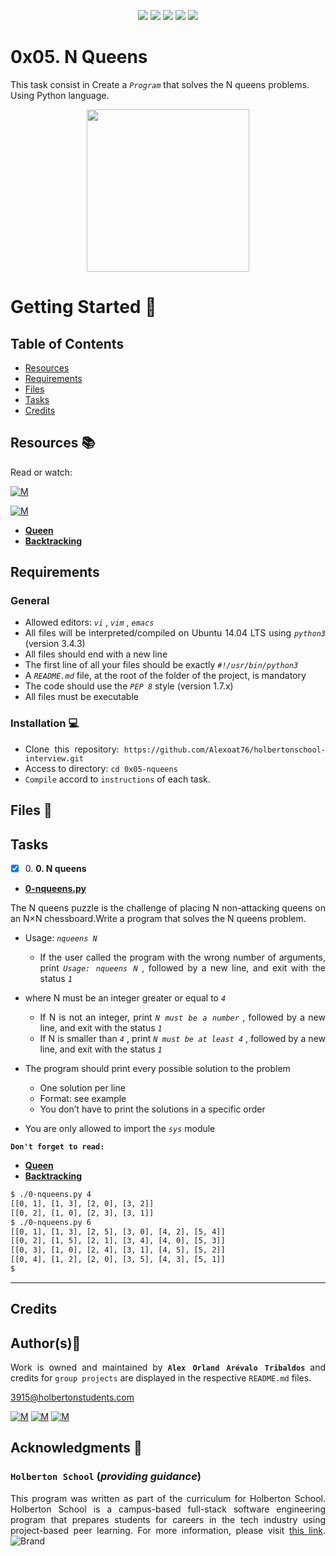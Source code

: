 <p align="center">
<img src="https://img.shields.io/badge/LINUX-darkgreen.svg"/>
<img src="https://img.shields.io/badge/Shell-ligthgreen.svg"/>
<img src="https://img.shields.io/badge/Vim-green.svg"/>
<img src="https://img.shields.io/badge/Python-blue.svg"/>
<img src="https://img.shields.io/badge/Markdown-black.svg"/><br>	
</p>

# 0x05. N Queens

This task consist in Create a *`Program`* that solves the N queens problems. Using Python language.

<p align="center">
  <img width="260"  
        src="https://upload.wikimedia.org/wikipedia/commons/1/1f/Eight-queens-animation.gif?20070625172331"
  >
</p>

# Getting Started :running:	
<div style="text-align: justify">

## Table of Contents
* [Resources](#resources-books)
* [Requirements](#requirements)
* [Files](#files-file_folder)
* [Tasks](#tasks)
* [Credits](#credits)

## Resources :books:
Read or watch:
	
[![M](https://upload.wikimedia.org/wikipedia/commons/thumb/2/2f/Google_2015_logo.svg/80px-Google_2015_logo.svg.png)](https://www.google.com/search?q=n+queens+problem+python&oq=N+Queens&aqs=chrome.5.0i512l10.3281j0j15&sourceid=chrome&ie=UTF-8)

[![M](https://upload.wikimedia.org/wikipedia/commons/thumb/e/e1/Logo_of_YouTube_%282015-2017%29.svg/70px-Logo_of_YouTube_%282015-2017%29.svg.png)](https://www.youtube.com/results?search_query=n+queens+problem+python)

- **[Queen](https://intranet.hbtn.io/rltoken/u80efQj5HUl9-FwkzWieCA)** 
- **[Backtracking](https://intranet.hbtn.io/rltoken/OjIVuPYh-rEjUHc7crQ5lw)**

## Requirements
### General
- Allowed editors:  *` vi `* ,  *` vim `* ,  *` emacs `* 
- All files will be interpreted/compiled on Ubuntu 14.04 LTS using  *` python3 `*  (version 3.4.3)
- All files should end with a new line
- The first line of all your files should be exactly  *` #!/usr/bin/python3 `* 
- A  *` README.md `*  file, at the root of the folder of the project, is mandatory
- The code should use the  *` PEP 8 `*  style (version 1.7.x)
- All files must be executable

### Installation :computer:
	
- Clone this repository: `https://github.com/Alexoat76/holbertonschool-interview.git`	
- Access to directory: `cd 0x05-nqueens`
- `Compile` accord to `instructions` of each task.

## Files :file_folder:

## Tasks

+ [x] 0\. **0. N queens**

+ **[0-nqueens.py](./0-nqueens.py)**

The N queens puzzle is the challenge of placing N non-attacking queens on an N×N chessboard.Write a program that solves the N queens problem.
* Usage:  *` nqueens N `* 
	* If the user called the program with the wrong number of arguments, print  *` Usage: nqueens N `* , followed by a new line, and exit with the status  *` 1 `* 

* where N must be an integer greater or equal to  *` 4 `* 
	* If N is not an integer, print  *` N must be a number `* , followed by a new line, and exit with the status  *` 1 `* 
	* If N is smaller than  *` 4 `* , print  *` N must be at least 4 `* , followed by a new line, and exit with the status  *` 1 `* 

* The program should print every possible solution to the problem
	* One solution per line
	* Format: see example
	* You don’t have to print the solutions in a specific order

* You are only allowed to import the  *` sys `*  module

**`Don't forget to read:`**  
- **[Queen](https://intranet.hbtn.io/rltoken/u80efQj5HUl9-FwkzWieCA)** 
- **[Backtracking](https://intranet.hbtn.io/rltoken/OjIVuPYh-rEjUHc7crQ5lw)**

```bash
$ ./0-nqueens.py 4
[[0, 1], [1, 3], [2, 0], [3, 2]]
[[0, 2], [1, 0], [2, 3], [3, 1]]
$ ./0-nqueens.py 6
[[0, 1], [1, 3], [2, 5], [3, 0], [4, 2], [5, 4]]
[[0, 2], [1, 5], [2, 1], [3, 4], [4, 0], [5, 3]]
[[0, 3], [1, 0], [2, 4], [3, 1], [4, 5], [5, 2]]
[[0, 4], [1, 2], [2, 0], [3, 5], [4, 3], [5, 1]]
$ 
```

---

## Credits

## Author(s):blue_book:

Work is owned and maintained by 
	**`Alex Orland Arévalo Tribaldos`**  and credits for `group projects` are displayed in the respective `README.md` files.

<3915@holbertonstudents.com>
	
[![M](https://upload.wikimedia.org/wikipedia/commons/thumb/9/91/Octicons-mark-github.svg/25px-Octicons-mark-github.svg.png)](https://github.com/Alexoat76)
[![M](https://upload.wikimedia.org/wikipedia/fr/thumb/c/c8/Twitter_Bird.svg/25px-Twitter_Bird.svg.png)](https://twitter.com/aoarevalot)
[![M](https://upload.wikimedia.org/wikipedia/commons/thumb/c/ca/LinkedIn_logo_initials.png/25px-LinkedIn_logo_initials.png)](https://www.linkedin.com/in/Alexoat76/)

## Acknowledgments :mega: 

### **`Holberton School`** (*providing guidance*)
	
This program was written as part of the curriculum for Holberton School.
Holberton School is a campus-based full-stack software engineering program
that prepares students for careers in the tech industry using project-based
peer learning. For more information,  please visit [this link](https://www.holbertonschool.com/).
![Brand](https://assets.website-files.com/6105315644a26f77912a1ada/610540e8b4cd6969794fe673_Holberton_School_logo-04-04.svg)
